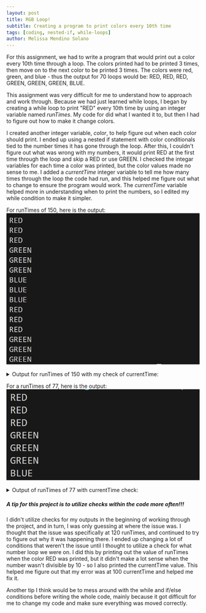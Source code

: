 ```yaml
---
layout: post
title: RGB Loop!
subtitle: Creating a program to print colors every 10th time
tags: [coding, nested-if, while-loops]
author: Melissa Mendino Solano
---
```


For this assignment, we had to write a program that would print out a color every 10th time through a loop. The colors printed had to be printed 3 times, then move on to the next color to be printed 3 times.
The colors were red, green, and blue - thus the output for 70 loops would be: RED, RED, RED, GREEN, GREEN, GREEN, BLUE.

This assignment was very difficult for me to understand how to approach and work through.
Because we had just learned while loops, I began by creating a while loop to print "RED" every 10th time by using an integer variable named *runTimes*. My code for did what I wanted it to, but then I had to figure out how to make it change colors.

I created another integer variable, *color*, to help figure out when each color should print. I ended up using a nested if statement with color conditionals tied to the number times it has gone through the loop. After this, I couldn't figure out what was wrong with my numbers, it would print RED at the first time through the loop and skip a RED or use GREEN. I checked the integar variables for each time a color was printed, but the color values made no sense to me. I added a *currentTime* integer variable to tell me how many times through the loop the code had run, and this helped me figure out what to change to ensure the program would work. The *currentTime* variable helped more in understanding when to print the numbers, so I edited my while condition to make it simpler. 

For runTimes of 150, here is the output:
![Output reads: RED, RED, RED, GREEN, GREEN, GREEN, BLUE, BLUE, BLUE, GREEN](https://github.com/mmendino/mmendino.github.io/blob/master/assets/img/rgbloop_150rT.jpg?raw=true)

<details markdown="1">
<summary>Output for runTimes of 150 with my check of currentTime:</summary>
![Output reads:RED, 10, RED, 20, RED, 30, GREEN, 40, GREEN, 50, GREEN, 60, BLUE, 70, BLUE, 80, BLUE, 90, RED, 100, RED, 110, RED, 120, GREEN, 130, GREEN, 140, GREEN, 150](https://github.com/mmendino/mmendino.github.io/blob/master/assets/img/rgbloop_150rT_check.jpg?raw=true)
</details>

For a runTimes of 77, here is the output:
![Output reads: RED, RED, RED, GREEN, GREEN, GREEN, BLUE](https://github.com/mmendino/mmendino.github.io/blob/master/assets/img/rgbloop_77rT.jpg?raw=true)

<details markdown="1">
<summary>Output of runTimes of 77 with currentTime check:</summary>
![Output reads:RED, 10, RED, 20, RED, 30, GREEN, 40, GREEN, 50, GREEN, 60, BLUE, 70](https://github.com/mmendino/mmendino.github.io/blob/master/assets/img/rgbloop_77rT_check.jpg?raw=true)
</details>


##### A tip for this project is to utilize checks within the code more often!!!
I didn't utilize checks for my outputs in the beginning of working through the project, and in turn, I was only guessing at where the issue was. I thought that the issue was specifically at 120 runTimes, and continued to try to figure out why it was happening there.
I ended up changing a lot of conditions that weren't the issue until I thought to utilize a check for what number loop we were on.
I did this by printing out the value of runTimes when the color RED was printed, but it didn't make a lot sense when the number wasn't divisible by 10 - so I also printed the currentTime value. This helped me figure out that my error was at 100 currentTime and helped me fix it.

Another tip I think would be to mess around with the while and if/else conditions before writing the whole code, mainly because it got difficult for me to change my code and make sure everything was moved correctly.
